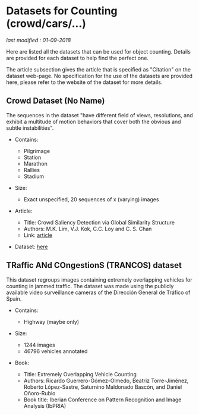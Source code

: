 # Datasets for Counting (crowd/cars/...)

_last modified : 01-09-2018_

Here are listed all the datasets that can be used for object counting. Details are provided for each dataset to help find the perfect one.

The article subsection gives the article that is specified as "Citation" on the dataset web-page. No specification for the use of the datasets are provided here, please refer to the website of the dataset for more details.

## Crowd Dataset (No Name)

The sequences in the dataset "have different field of views, resolutions, and exhibit a multitude of motion behaviors that cover both the obvious and subtle instabilities".

- Contains:
    - Pilgrimage
    - Station
    - Marathon
    - Rallies
    - Stadium

- Size:
    - Exact unspecified, 20 sequences of x (varying) images

- Article:
    - Title: Crowd Saliency Detection via Global Similarity Structure
    - Authors: M.K. Lim, V.J. Kok, C.C. Loy and C. S. Chan
    - Link: [article](http://personal.ie.cuhk.edu.hk/~ccloy/files/icpr_2014_crowd.pdf)

- Dataset: [here](http://cs-chan.com/downloads_crowd_dataset.html)

## TRaffic ANd COngestionS (TRANCOS) dataset

This dataset regroups images containing extremely overlapping vehicles for counting in jammed traffic. The dataset was made using the publicly available video surveillance cameras of the Dirección General de Tráfico of Spain.

- Contains:
    - Highway (maybe only)

- Size:
    - 1244 images
    - 46796 vehicles annotated

- Book:
    - Title: Extremely Overlapping Vehicle Counting
    - Authors: Ricardo Guerrero-Gómez-Olmedo, Beatriz Torre-Jiménez, Roberto López-Sastre, Saturnino Maldonado Bascón, and Daniel Oñoro-Rubio
    - Book title: Iberian Conference on Pattern Recognition and Image Analysis (IbPRIA)
